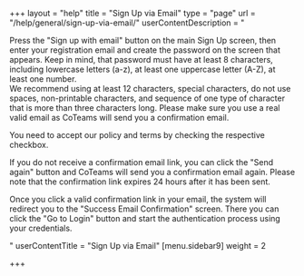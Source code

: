 +++
layout = "help"
title = "Sign Up via Email"
type = "page"
url = "/help/general/sign-up-via-email/"
userContentDescription = "<p>Press the \"Sign up with email\" button on the main Sign Up screen, then enter your registration email and create the password on the screen that appears. Keep in mind, that password must have at least 8 characters, including lowercase letters (a-z), at least one uppercase letter (A-Z), at least one number.<br>We recommend using at least 12 characters, special characters, do not use spaces, non-printable characters, and sequence of one type of character that is more than three characters long. Please make sure you use a real valid email as CoTeams will send you a confirmation email.</p><p>You need to accept our policy and terms by checking the respective checkbox.</p><p>If you do not receive a confirmation email link, you can click the \"Send again\" button and CoTeams will send you a confirmation email again. Please note that the confirmation link expires 24 hours after it has been sent.</p><p>Once you click a valid confirmation link in your email, the system will redirect you to the \"Success Email Confirmation\" screen. There you can click the \"Go to Login\" button and start the authentication process using your credentials.</p>"
userContentTitle = "Sign Up via Email"
[menu.sidebar9]
weight = 2

+++
